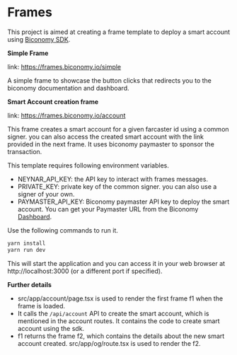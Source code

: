 # Frames
This project is aimed at creating a frame template to deploy a smart account using [Biconomy SDK](https://docs.biconomy.io/).

**Simple Frame**

link: https://frames.biconomy.io/simple

A simple frame to showcase the button clicks that redirects you to the biconomy documentation and dashboard.

**Smart Account creation frame**

link: https://frames.biconomy.io/account

This frame creates a smart account for a given farcaster id using a common signer. you can also access the created smart account with the link provided in the next frame. It uses biconomy paymaster to sponsor the transaction.

This template requires following environment variables.
- NEYNAR_API_KEY: the API key to interact with frames messages.
- PRIVATE_KEY: private key of the common signer. you can also use a signer of your own.
- PAYMASTER_API_KEY: Biconomy paymaster API key to deploy the smart account. You can get your Paymaster URL from the Biconomy [Dashboard](https://dashboard.biconomy.io/).

Use the following commands to run it.

```bash
yarn install
yarn run dev
```

This will start the application and you can access it in your web browser at http://localhost:3000 (or a different port if specified).

**Further details**

- src/app/account/page.tsx is used to render the first frame f1 when the frame is loaded.
- It calls the `/api/account` API to create the smart account, which is mentioned in the account routes. It contains the code to create smart account using the sdk.
- f1 returns the frame f2, which contains the details about the new smart account created. src/app/og/route.tsx is used to render the f2.


